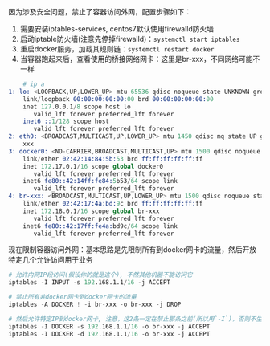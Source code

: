 因为涉及安全问题，禁止了容器访问外网，配置步骤如下：

1. 需要安装iptables-services, centos7默认使用firewalld防火墙
2. 启动iptable防火墙(注意先停掉firewalld)：`systemctl start iptables`
3. 重启docker服务，加载其规则链：`systemctl restart docker`
4. 当容器跑起来后，查看使用的桥接网络网卡：这里是br-xxx，不同网络可能不一样
```s
    # ip a
1: lo: <LOOPBACK,UP,LOWER_UP> mtu 65536 qdisc noqueue state UNKNOWN group default qlen 1
    link/loopback 00:00:00:00:00:00 brd 00:00:00:00:00:00
    inet 127.0.0.1/8 scope host lo
       valid_lft forever preferred_lft forever
    inet6 ::1/128 scope host 
       valid_lft forever preferred_lft forever
2: eth0: <BROADCAST,MULTICAST,UP,LOWER_UP> mtu 1450 qdisc mq state UP group default qlen 1000
	xxx
3: docker0: <NO-CARRIER,BROADCAST,MULTICAST,UP> mtu 1500 qdisc noqueue state DOWN group default 
    link/ether 02:42:14:84:5b:53 brd ff:ff:ff:ff:ff:ff
    inet 172.17.0.1/16 scope global docker0
       valid_lft forever preferred_lft forever
    inet6 fe80::42:14ff:fe84:5b53/64 scope link 
       valid_lft forever preferred_lft forever
4: br-xxx: <BROADCAST,MULTICAST,UP,LOWER_UP> mtu 1500 qdisc noqueue state UP group default 
    link/ether 02:42:17:4a:bd:9c brd ff:ff:ff:ff:ff:ff
    inet 172.18.0.1/16 scope global br-xxx
       valid_lft forever preferred_lft forever
    inet6 fe80::42:17ff:fe4a:bd9c/64 scope link 
       valid_lft forever preferred_lft forever
```
现在限制容器访问外网：基本思路是先限制所有到docker网卡的流量，然后开放特定几个允许访问用于业务
```s
# 允许内网IP段访问(假设你的就是这个), 不然其他机器不能访问它
iptables -I INPUT -s 192.168.1.1/16 -j ACCEPT

# 禁止所有非docker网卡到docker网卡的流量
iptables -A DOCKER ! -i br-xxx -o br-xxx -j DROP

# 然后允许特定IP到docker网卡, 注意，这2条一定在禁止那条之前(所以用`-I`)，否则不生效
iptables -I DOCKER -s 192.168.1.1/16 -o br-xxx -j ACCEPT
iptables -I DOCKER -d 192.168.1.1/16 -o br-xxx -j ACCEPT
```
